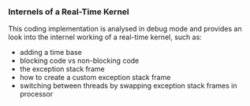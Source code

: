 ### Internels of a Real-Time Kernel

This coding implementation is analysed in debug mode and provides an look into the internel working of a real-time kernel, such as:

- adding a time base 
- blocking code vs non-blocking code 
- the exception stack frame
- how to create a custom exception stack frame
- switching between threads by swapping exception stack frames in processor
